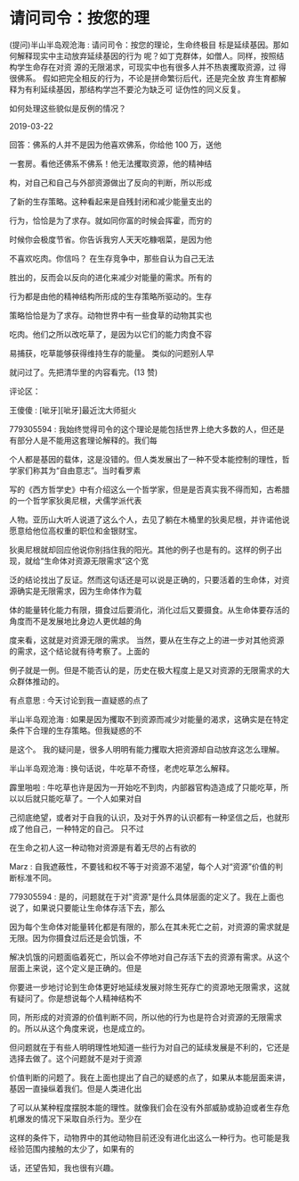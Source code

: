 # 请问司令：按您的理

(提问)半山半岛观沧海 : 请问司令：按您的理论，生命终极目 标是延续基因。那如何解释现实中主动放弃延续基因的行为 呢？如丁克群体，如僧人。同样，按照结构学生命存在对资 源的无限渴求，可现实中也有很多人并不热衷攫取资源，过 得很佛系。 假如把完全相反的行为，不论是拼命繁衍后代，还是完全放 弃生育都解释为有利延续基因，那结构学岂不要沦为缺乏可 证伪性的同义反复。

如何处理这些貌似是反例的情况？

2019-03-22

回答：佛系的人并不是因为他喜欢佛系，你给他 100 万，送他

一套房。看他还佛系不佛系！他无法攫取资源，他的精神结

构，对自己和自己与外部资源做出了反向的判断，所以形成

了新的生存策略。这种看起来是自残封闭和减少能量支出的

行为，恰恰是为了求存。就如同你富的时候会挥霍，而穷的

时候你会极度节省。你告诉我穷人天天吃糠咽菜，是因为他

不喜欢吃肉。你信吗？ 在生存竞争中，那些自认为自己无法

胜出的，反而会以反向的进化来减少对能量的需求。所有的

行为都是由他的精神结构所形成的生存策略所驱动的。生存

策略恰恰是为了求存。动物世界中有一些食草的动物其实也

吃肉。他们之所以改吃草了，是因为以它们的能力肉食不容

易捕获，吃草能够获得维持生存的能量。 类似的问题别人早

就问过了。先把清华里的内容看完。(13 赞)

评论区：

王傻傻 : [呲牙][呲牙]最近沈大师挺火

779305594 : 我始终觉得司令的这个理论是能包括世界上绝大多数的人，但还是有部分人是不能用这套理论解释的。我们每

个人都是基因的载体，这是没错的。但人类发展出了一种不受本能控制的理性，哲学家们称其为“自由意志”。当时看罗素

写的《西方哲学史》中有介绍这么一个哲学家，但是是否真实我不得而知，古希腊的一个哲学家狄奥尼根，犬儒学派代表

人物。亚历山大听人说道了这么个人，去见了躺在木桶里的狄奥尼根，并许诺他说愿意给他位高权重的职位和金银财宝。

狄奥尼根就却回应他说你别挡住我的阳光。其他的例子也是有的。这样的例子出现，就给“生命体对资源无限需求”这个宽

泛的结论找出了反证。然而这句话还是可以说是正确的，只要活着的生命体，对资源确实是无限需求，因为生命体作为载

体的能量转化能力有限，摄食过后要消化，消化过后又要摄食。从生命体要存活的角度而不是发展地比身边人更优越的角

度来看，这就是对资源无限的需求。 当然，要从在生存之上的进一步对其他资源的需求，这个结论就有待考察了。上面的

例子就是一例。但是不能否认的是，历史在极大程度上是又对资源的无限需求的大众群体推动的。

有点意思 : 今天讨论到我一直疑惑的点了

半山半岛观沧海 : 如果是因为攫取不到资源而减少对能量的渴求，这确实是在特定条件下合理的生存策略。但我疑惑的不

是这个。 我的疑问是，很多人明明有能力攫取大把资源却自动放弃这怎么理解。

半山半岛观沧海 : 换句话说，牛吃草不奇怪，老虎吃草怎么解释。

霹里啪啦 : 牛吃草也许是因为一开始吃不到肉，内部器官构造造成了只能吃草，所以以后就只能吃草了。一个人如果对自

己彻底绝望，或者对于自我的认识，及对于外界的认识都有一种坚信之后，也就形成了他自己，一种特定的自己。 只不过

在生命之初人这一种动物对资源是有着无尽的占有欲的

Marz : 自我遮蔽性，不要钱和权不等于对资源不渴望，每个人对“资源”价值的判断标准不同。

779305594 : 是的，问题就在于对"资源"是什么具体层面的定义了。我在上面也说了，如果说只要能让生命体存活下去，那么

因为每个生命体对能量转化都是有限的，那么在其未死亡之前，对资源的需求就是无限。因为你摄食过后还是会饥饿，不

解决饥饿的问题面临着死亡，所以会不停地对自己存活下去的资源有需求。从这个层面上来说，这个定义是正确的。但是

你要进一步地讨论到生命体更好地延续发展对除生死存亡的资源地无限需求，这就有疑问了。你是想说每个人精神结构不

同，所形成的对资源的价值判断不同，所以他的行为也是符合对资源的无限需求的。所以从这个角度来说，也是成立的。

但问题就在于有些人明明理性地知道一些行为对自己的延续发展是不利的，它还是选择去做了。这个问题就不是对于资源

价值判断的问题了。我在上面也提出了自己的疑惑的点了，如果从本能层面来讲，基因一直操纵着我们。但是人类进化出

了可以从某种程度摆脱本能的理性。就像我们会在没有外部威胁或胁迫或者生存危机爆发的情况下采取自杀行为。至少在

这样的条件下，动物界中的其他动物目前还没有进化出这么一种行为。也可能是我经验范围内接触的太少了，如果有的

话，还望告知，我也很有兴趣。